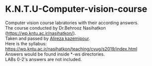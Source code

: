 # K.N.T.U-Computer-vision-course
Computer vision course labratories with their according answers.  
The course conducted by Dr.Behrooz Nasihatkon (https://wp.kntu.ac.ir/nasihatkon/).   
Taken and passed by [Alireza kazemipour](https://github.com/alirezaka).    
Here is the syllabus: https://wp.kntu.ac.ir/nasihatkon/teaching/cvug/s2019/index.html  
Answers would be found inside *-ws directories.  
LABs 0-2's answers are not included.
